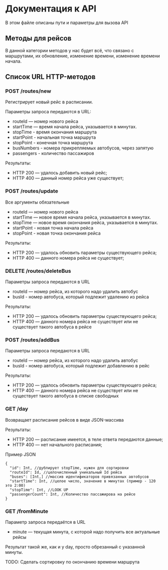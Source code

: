 # Документация к API

В этом файле описаны пути и параметры для вызова API

## Методы для рейсов

В данной категории методов у нас будет всё, что связано с маршрутами, их обновление, изменение времени, изменение времени начала. 

## Список URL HTTP-методов

### POST /routes/new

Регистрирует новый рейс в расписании.

Параметры запроса передаются в URL:

* routeId — номер нового рейса
* startTime — время начала рейса, указывается в минутах.
* stopTime - время окончания маршрута
* startPoint - начальная точка маршрута
* stopPoint - конечная точка маршрута
* busNumbers - номера прикрепляемых автобусов, через запятую
* passengers - количество пассажиров

Результаты:

* HTTP 200 — удалось добавить новый рейс;
* HTTP 400 — данный номер рейса уже существует;

### POST /routes/update
Все аргументы обязательные
* routeId — номер нового рейса 
* startTime — новое время начала рейса, указывается в минутах.
* stopTime — новое время окончания рейса, указывается в минутах.
* startPoint - новая точка начала рейса
* stopPoint - новая точка окончания рейса

Результаты:

* HTTP 200 — удалось обновить параметры существующего рейса;
* HTTP 400 — данного номера рейса не существует;

### DELETE /routes/deleteBus

Параметры запроса передаются в URL

* routeId — номер рейса, из которого надо удалить автобус
* busId - номер автобуса, который подлежит удалению из рейса

Результаты:

* HTTP 200 — удалось обновить параметры существующего рейса;
* HTTP 400 — данного номера рейса не существует или не существует такого автобуса в рейсе

### POST /routes/addBus

Параметры запроса передаются в URL

* routeId — номер рейса, из которого надо удалить автобус
* busId - номер автобуса, который подлежит добавлению в рейс

Результаты:

* HTTP 200 — удалось обновить параметры существующего рейса;
* HTTP 400 — данного номера рейса не существует или не существует такого автобуса в списке свободных

### GET /day

Возвращает расписание рейсов в виде JSON-массива

Результаты:

* HTTP 200 — расписание имеется, в теле ответа передаются данные;
* HTTP 400 — нет начального расписания;

Пример JSON

```
{
  "id": Int, //дублирует stopTime, нужен для сортировки
  "routeId": Id, //целочисленный уникальный Id рейса
  "buses": [Int,] //массив идентификаторов привязанных автобусов
  "startTime": Int, //целое число, значение в минутах (пример - 120 это 2:00)
  "stopTime": Int, //LOOK UP
  "passengerCount": Int, //Количество пассажирова на рейсе
}
```
### GET /fromMinute
Параметр запроса передаётся в URL

* minute — текущая минута, с которой надо получить все актуальные рейсы

Результат такой же, как и у day, просто обрезанный с указанной минуты.

TODO: Сделать сортировку по окончанию времени маршрута
